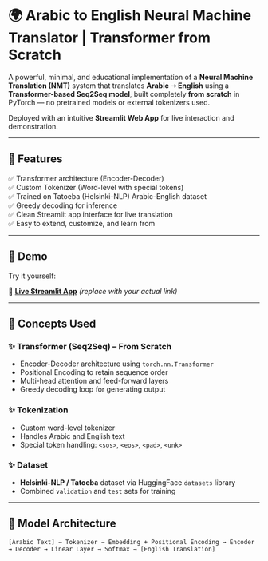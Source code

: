 # 🌍 Arabic to English Neural Machine Translator | Transformer from Scratch

A powerful, minimal, and educational implementation of a **Neural Machine Translation (NMT)** system that translates **Arabic ➝ English** using a **Transformer-based Seq2Seq model**, built completely **from scratch** in PyTorch — no pretrained models or external tokenizers used.

Deployed with an intuitive **Streamlit Web App** for live interaction and demonstration.

---

## 📌 Features

✅ Transformer architecture (Encoder-Decoder)  
✅ Custom Tokenizer (Word-level with special tokens)  
✅ Trained on Tatoeba (Helsinki-NLP) Arabic-English dataset  
✅ Greedy decoding for inference  
✅ Clean Streamlit app interface for live translation  
✅ Easy to extend, customize, and learn from

---

## 🚀 Demo

Try it yourself:

🔗 **[Live Streamlit App](#)** *(replace with your actual link)*

---

## 🧠 Concepts Used

### ✨ Transformer (Seq2Seq) – From Scratch
- Encoder-Decoder architecture using `torch.nn.Transformer`
- Positional Encoding to retain sequence order
- Multi-head attention and feed-forward layers
- Greedy decoding loop for generating output

### ✨ Tokenization
- Custom word-level tokenizer
- Handles Arabic and English text
- Special token handling: `<sos>`, `<eos>`, `<pad>`, `<unk>`

### ✨ Dataset
- **Helsinki-NLP / Tatoeba** dataset via HuggingFace `datasets` library
- Combined `validation` and `test` sets for training

---

## 🧪 Model Architecture

```text
[Arabic Text] → Tokenizer → Embedding + Positional Encoding → Encoder → Decoder → Linear Layer → Softmax → [English Translation]
